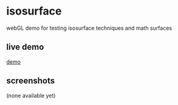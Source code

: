# isosurface
webGL demo for testing isosurface techniques and math surfaces

## live demo

[demo](https://luaek.com/demos/isosurface)

## screenshots

(none available yet)